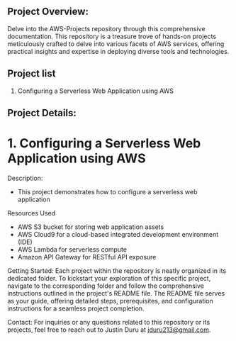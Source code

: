 ## Project Overview:
Delve into the AWS-Projects repository through this comprehensive documentation. This repository is a treasure trove of hands-on projects meticulously crafted to delve into various facets of AWS services, offering practical insights and expertise in deploying diverse tools and technologies.

## Project list 
1. Configuring a Serverless Web Application using AWS
## Project Details:
# 1. Configuring a Serverless Web Application using AWS 
Description:
- This project demonstrates how to configure a serverless web application

 Resources Used  
- AWS S3 bucket for storing web application assets
- AWS Cloud9 for a cloud-based integrated development environment (IDE)
- AWS Lambda for serverless compute
- Amazon API Gateway for RESTful API exposure

Getting Started:
Each project within the repository is neatly organized in its dedicated folder. To kickstart your exploration of this specific project, navigate to the corresponding folder and follow the comprehensive instructions outlined in the project's README file. The README file serves as your guide, offering detailed steps, prerequisites, and configuration instructions for a seamless project completion.

Contact:
For inquiries or any questions related to this repository or its projects, feel free to reach out to Justin Duru at jduru213@gmail.com.


